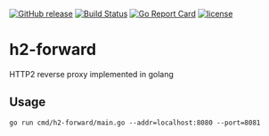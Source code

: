 [![GitHub release](https://img.shields.io/github/release/igarciaolaizola/h2-forward.svg)](https://github.com/igarciaolaizola/h2-forward/releases)
[![Build Status](https://travis-ci.com/igarciaolaizola/h2-forward.svg?branch=master)](https://travis-ci.com/igarciaolaizola/h2-forward)
[![Go Report Card](https://goreportcard.com/badge/igarciaolaizola/h2-forward)](http://goreportcard.com/report/igarciaolaizola/h2-forward)
[![license](https://img.shields.io/github/license/igarciaolaizola/h2-forward.svg)](https://github.com/igarciaolaizola/h2-forward/blob/master/LICENSE.md)

# h2-forward

HTTP2 reverse proxy implemented in golang

## Usage

```
go run cmd/h2-forward/main.go --addr=localhost:8080 --port=8081
```